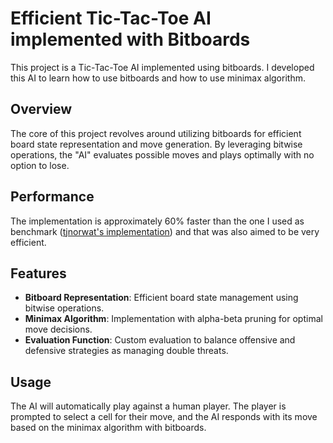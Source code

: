 # Efficient Tic-Tac-Toe AI implemented with Bitboards

This project is a Tic-Tac-Toe AI implemented using bitboards. I developed this AI to learn how to use bitboards and how to use minimax algorithm.

## Overview

The core of this project revolves around utilizing bitboards for efficient board state representation and move generation. By leveraging bitwise operations, the "AI" evaluates possible moves and plays optimally with no option to lose.

## Performance

The implementation is approximately 60% faster than the one I used as benchmark ([tjnorwat's implementation](https://github.com/tjnorwat/tic-tac-toe-ai-bitboard)) and that was also aimed to be very efficient.

## Features

- **Bitboard Representation**: Efficient board state management using bitwise operations.
- **Minimax Algorithm**: Implementation with alpha-beta pruning for optimal move decisions.
- **Evaluation Function**: Custom evaluation to balance offensive and defensive strategies as managing double threats.

## Usage

The AI will automatically play against a human player. The player is prompted to select a cell for their move, and the AI responds with its move based on the minimax algorithm with bitboards.

